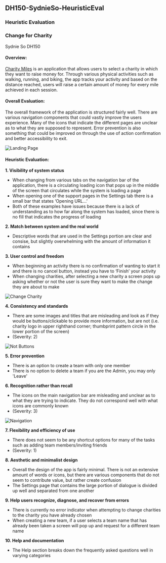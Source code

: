 ## DH150-SydnieSo-HeuristicEval
### Heuristic Evaluation
### Change for Charity
Sydnie So DH150

#### Overview: 
[Charity Miles](https://charitymiles.org/) is an application that allows users to select a charity in which they want to raise money for. Through various physical activities such as walking, running, and biking, the app tracks your activity and based on the distance reached, users will raise a certain amount of money for every mile achieved in each session.
#### Overall Evaluation:
The overall framework of the application is structured fairly well. There are various navigation components that could vastly improve the users experience. Many of the icons that indicate the different pages are unclear as to what they are supposed to represent. Error prevention is also something that could be improved on through the use of action confirmation and better accessibility to exit.

![Landing Page](https://github.com/sydnieso/DH150-SydnieSo-HeuristicEval/blob/master/LandingPage.PNG)
 

#### Heuristic Evaluation:
**1. Visibility of system status**
- When changing from various tabs on the navigation bar of the application, there is a circulating loading icon that pops up in the middle of the screen that circulates while the system is loading a page
- When opening one of the support pages in the Settings tab there is a small bar that states ‘Opening URL…’ 
- Both of these examples have issues because there is a lack of understanding as to how far along the system has loaded, since there is no fill that indicates the progress of loading

**2. Match between system and the real world**
- Descriptive words that are used in the Settings portion are clear and consise, but slightly overwhelming with the amount of information it contains

**3. User control and freedom**
- When beginning an activity there is no confirmation of wanting to start it and there is no cancel button, instead you have to ‘Finish’ your activity
- When changing charities, after selecting a new charity a screen pops up asking whether or not the user is sure they want to make the change they are about to make

![Change Charity](https://github.com/sydnieso/DH150-SydnieSo-HeuristicEval/blob/master/ChangeCharity.PNG)
  
**4. Consistency and standards**
- There are some images and titles that are misleading and look as if they would be buttons/clickable to provide more information, but are not (i.e. charity logo in upper righthand corner; thumbprint pattern circle in the lower portion of the screen)
- (Severity: 2)

![Not Buttons](https://github.com/sydnieso/DH150-SydnieSo-HeuristicEval/blob/master/NotButtons.PNG)

**5. Error prevention**
- There is an option to create a team with only one member
- There is no option to delete a team if you are the Admin, you may only 'Leave'

**6. Recognition rather than recall**
- The icons on the main navigation bar are misleading and unclear as to what they are trying to indicate. They do not correspond well with what icons are commonly known
- (Severity: 3)

![Navigation](https://github.com/sydnieso/DH150-SydnieSo-HeuristicEval/blob/master/Navigation.PNG)

**7. Flexibility and efficiency of use**
- There does not seem to be any shortcut options for many of the tasks such as adding team members/inviting friends
- (Severity: 1)

**8. Aesthetic and minimalist design**
- Overall the design of the app is fairly minimal. There is not an extensive amount of words or icons, but there are various components that do not seem to contribute value, but rather create confusion
- The Settings page that contains the large portion of dialogue is divided up well and separated from one another

**9. Help users recognize, diagnose, and recover from errors**
- There is currently no error indicator when attempting to change charities to the charity you have already chosen
- When creating a new team, if a user selects a team name that has already been taken a screen will pop up and request for a different team name

**10. Help and documentation**
- The Help section breaks down the frequently asked questions well in varying categories
